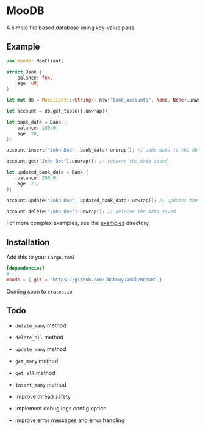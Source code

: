 # MooDB

A simple file based database using key-value pairs.

## Example

```rs
use moodb::MooClient;

struct Bank {
    balance: f64,
    age: u8,
}

let mut db = MooClient::<String>::new("bank_accounts", None, None).unwrap();

let account = db.get_table().unwrap();

let bank_data = Bank {
    balance: 100.0,
    age: 20,
};

account.insert("John Doe", bank_data).unwrap(); // adds data to the db

account.get("John Doe").unwrap(); // returns the data saved

let updated_bank_data = Bank {
    balance: 200.0,
    age: 21,
};

account.update("John Doe", updated_bank_data).unwrap(); // updates the data saved

account.delete("John Doe").unwrap(); // deletes the data saved

```

For more complex examples, see the [examples](./examples) directory.

## Installation

Add this to your `Cargo.toml`:

```toml
[dependencies]
# ...
moodb = { git = "https://github.com/ThatGuyJamal/MooDB" }
```

Coming soon to `crates.io`

## Todo 

- `delete_many` method
- `delete_all` method
- `update_many` method
- `get_many` method
- `get_all` method
- `insert_many` method

- Improve thread safety
- Implement debug logs config option
- improve error messages and error handling